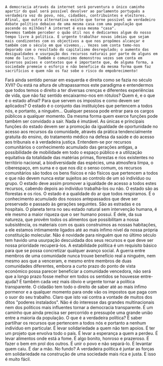 	A democracia através da internet será porventura o único caminho apartir do qual será possível devolver ao parlamento português a verdadeira voz do povo, nós, cidadãos, contribuintes e eleitores. Afinal, que outra alternativa existe que torne possível um verdadeiro debate político debaixo de uma mesma casa com uma população que ascende os milhões? A internet é essa mesma "casa".
	Devemos também perceber o quão útil nos é dedicarmos algum do nosso tempo livre à política. É urgente trabalhar novas ideias que sejam mais condizentes com os objectivos a que nos propômos alcançar e também com o século em que vivemos... Vezes sem conta temo-nos deparado com o resultado do capitalismo desregulado; o aumento das desigualdades e usurpação dos recursos naturais por parte de alguns em nome do lucro. Também o comunismo demonstrou vezes sem conta em diversos países e contextos que é importante que, de alguma forma, a sociedade premeie o esforço e não beneficie da mesma forma quem faz sacrifícios e quem não os faz sobe o risco do empobrecimento!
Fará ainda sentido pensar em esquerda e direita como se fazia no século XVII? Ou está na altura de ultrapassarmos este paradigma e entendermos que todos temos o direito a ter diversas crenças e diferentes experiências de vida, que não faz sentido encaixarmo-nos em rótulos?
Quem é, e o que é o estado afinal? Para que servem os impostos e como devem ser aplicados? O estado é o conjunto das instituições que pertencem a todos nós, e portanto, a ninguém... Qualquer pessoa pode entrar para os cargos públicos a qualquer momento. Da mesma forma quem exerce funções pode também ser convidado a sair. Nada é imutável. As únicas e principais funções do estado devem ser a promoção da igualdade de oportunidade no acesso aos recursos da comunidade, através da prática tendencialmente gratuita do ensino, do tratamento médico na defesa da saúde e do acesso aos tribunais e à verdadeira justiça. Entendem-se por recursos comunitários o conhecimento acumulado das gerações antigas, a possibilidade de mobilidade em todo o espaço público e a utilização equitativa da totalidade das matérias primas, florestas e rios existentes no território nacional, a biodiversidade das espécies, uma atmosfera limpa, o ciberespaço, em suma e o que nos diz o senso comum, os recursos comunitários são todos os bens físicos e não físicos que pertencem a todos e que não devem nunca estar sujeitos ao controlo de um só indivíduo ou grupo. O estado deve assim promover a igualdade de acesso a todos estes recursos, cabendo depois ao indivíduo trabalhá-los ou não. O estado são as florestas e os rios. O estado é a qualidade do ar que todos respiramos. É o conhecimento acumulado dos nossos antepassados que deve ser preservado e passado às gerações seguintes. São as estradas e os hospitais.
	O planeta terra no seu estado natural sem intervenção humana, é ele mesmo a maior riqueza que o ser humano possui. É dele, da sua natureza, que provêm todos os alimentos que possibilitam a nossa subsistência, os materiais com os quais construímos as nossas habitações, a ele estamos intimamente ligados até ao mais ínfimo nível da nossa própria constituição molecular. Não é novidade para ninguém que no último século tem havido uma usurpação descuidada dos seus recursos e que deve ser nossa prioridade recuperá-los.
	A estabilidade política é um requisito básico para que se possa concretizar qualquer avanço social. A guerra entre membros de uma comunidade nunca trouxe benefício real a ninguém, nem mesmo aos que a venceram, e mesmo entre membros de duas comunidades diferentes, embora a curto prazo do ponto de vista económico possa parecer beneficiar a comunidade vencedora, não será que a longo prazo fosse melhor em todos os sentidos se houvesse entre-ajuda?
	É também cada vez mais óbvio e urgente tornar a política transparente. O cidadão tem todo o direito de saber até ao mais ínfimo pormenor e a qualquer momento para onde vão os impostos que paga com o suor do seu trabalho. Claro que isto vai contra a vontade de muitos dos ditos "poderes instalados". Não é do interesse das grandes multinacionais nem dos políticos mais influentes tornar a democracia transparente. É um caminho que ainda precisa ser percorrido e pressupõe uma grande união entre a maioria da população.
	O que é a verdadeira política? É saber partilhar os recursos que pertencem a todos nós e portanto a nenhum individuo em particular.
É levar solidariedade a quem não tem apoios.
É ter um projeto que envolva todo o país. É levar a esperança a quem a perdeu. É levar alimentos onde está a fome. É algo bonito, honroso e prazeroso. É fazer o bem em prol dos outros. É unir o povo e não separá-lo. É levantar quem caiu. É dar a mão.
	No fundo?
	A verdadeira política é juntar as forças em solidariedade na construção de uma sociedade mais rica e justa.
	E isso é muito fácil. 
